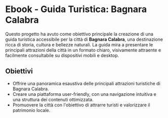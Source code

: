 # Ebook - Guida Turistica: Bagnara Calabra


Questo progetto ha avuto come obiettivo principale la creazione di una guida turistica accessibile per la città di **Bagnara Calabra**, una destinazione ricca di storia, cultura e bellezze naturali. La guida mira a presentare le principali attrazioni della città in un formato chiaro, visivamente attraente e facilmente consultabile su dispositivi mobili e desktop.  

## Obiettivi
- Offrire una panoramica esaustiva delle principali attrazioni turistiche di Bagnara Calabra.
- Creare una piattaforma user-friendly, con una navigazione intuitiva e una struttura dei contenuti ottimizzata.
- Promuovere la città con l'obiettivo di attrarre turisti e valorizzare il patrimonio locale.
